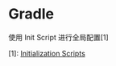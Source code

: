 ---
---
# Gradle

使用 Init Script 进行全局配置[1]

[1]: [Initialization Scripts](https://docs.gradle.org/current/userguide/init_scripts.html?)